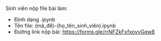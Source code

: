 Sinh viên nộp file bài làm:
+ Định dạng .ipynb
+ Tên file: (mã_đề)-(họ_tên_sinh_viên).ipynb
+ Đường link nộp bài: https://forms.gle/rrNFZkFxfxovvGew8
